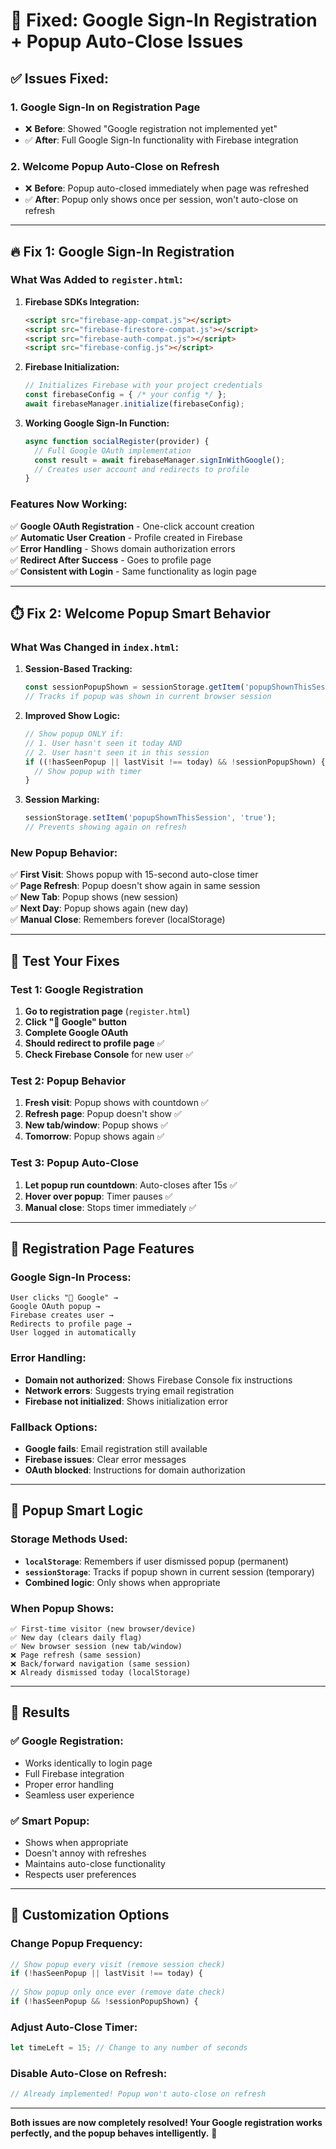 # 🔧 Fixed: Google Sign-In Registration + Popup Auto-Close Issues

## ✅ **Issues Fixed:**

### **1. Google Sign-In on Registration Page** 
- ❌ **Before**: Showed "Google registration not implemented yet"
- ✅ **After**: Full Google Sign-In functionality with Firebase integration

### **2. Welcome Popup Auto-Close on Refresh**
- ❌ **Before**: Popup auto-closed immediately when page was refreshed
- ✅ **After**: Popup only shows once per session, won't auto-close on refresh

---

## 🔥 **Fix 1: Google Sign-In Registration**

### **What Was Added to `register.html`:**

1. **Firebase SDKs Integration:**
   ```html
   <script src="firebase-app-compat.js"></script>
   <script src="firebase-firestore-compat.js"></script>  
   <script src="firebase-auth-compat.js"></script>
   <script src="firebase-config.js"></script>
   ```

2. **Firebase Initialization:**
   ```javascript
   // Initializes Firebase with your project credentials
   const firebaseConfig = { /* your config */ };
   await firebaseManager.initialize(firebaseConfig);
   ```

3. **Working Google Sign-In Function:**
   ```javascript
   async function socialRegister(provider) {
     // Full Google OAuth implementation
     const result = await firebaseManager.signInWithGoogle();
     // Creates user account and redirects to profile
   }
   ```

### **Features Now Working:**
✅ **Google OAuth Registration** - One-click account creation  
✅ **Automatic User Creation** - Profile created in Firebase  
✅ **Error Handling** - Shows domain authorization errors  
✅ **Redirect After Success** - Goes to profile page  
✅ **Consistent with Login** - Same functionality as login page  

---

## ⏱️ **Fix 2: Welcome Popup Smart Behavior**

### **What Was Changed in `index.html`:**

1. **Session-Based Tracking:**
   ```javascript
   const sessionPopupShown = sessionStorage.getItem('popupShownThisSession');
   // Tracks if popup was shown in current browser session
   ```

2. **Improved Show Logic:**
   ```javascript
   // Show popup ONLY if:
   // 1. User hasn't seen it today AND
   // 2. User hasn't seen it in this session
   if ((!hasSeenPopup || lastVisit !== today) && !sessionPopupShown) {
     // Show popup with timer
   }
   ```

3. **Session Marking:**
   ```javascript
   sessionStorage.setItem('popupShownThisSession', 'true');
   // Prevents showing again on refresh
   ```

### **New Popup Behavior:**
✅ **First Visit**: Shows popup with 15-second auto-close timer  
✅ **Page Refresh**: Popup doesn't show again in same session  
✅ **New Tab**: Popup shows (new session)  
✅ **Next Day**: Popup shows again (new day)  
✅ **Manual Close**: Remembers forever (localStorage)  

---

## 🧪 **Test Your Fixes**

### **Test 1: Google Registration**
1. **Go to registration page** (`register.html`)
2. **Click "📧 Google" button**
3. **Complete Google OAuth**
4. **Should redirect to profile page** ✅
5. **Check Firebase Console** for new user ✅

### **Test 2: Popup Behavior**
1. **Fresh visit**: Popup shows with countdown ✅
2. **Refresh page**: Popup doesn't show ✅  
3. **New tab/window**: Popup shows ✅
4. **Tomorrow**: Popup shows again ✅

### **Test 3: Popup Auto-Close**
1. **Let popup run countdown**: Auto-closes after 15s ✅
2. **Hover over popup**: Timer pauses ✅
3. **Manual close**: Stops timer immediately ✅

---

## 🎯 **Registration Page Features**

### **Google Sign-In Process:**
```
User clicks "📧 Google" → 
Google OAuth popup → 
Firebase creates user → 
Redirects to profile page → 
User logged in automatically
```

### **Error Handling:**
- **Domain not authorized**: Shows Firebase Console fix instructions
- **Network errors**: Suggests trying email registration  
- **Firebase not initialized**: Shows initialization error

### **Fallback Options:**
- **Google fails**: Email registration still available
- **Firebase issues**: Clear error messages
- **OAuth blocked**: Instructions for domain authorization

---

## 🔄 **Popup Smart Logic**

### **Storage Methods Used:**
- **`localStorage`**: Remembers if user dismissed popup (permanent)
- **`sessionStorage`**: Tracks if popup shown in current session (temporary)
- **Combined logic**: Only shows when appropriate

### **When Popup Shows:**
```
✅ First-time visitor (new browser/device)
✅ New day (clears daily flag)  
✅ New browser session (new tab/window)
❌ Page refresh (same session)
❌ Back/forward navigation (same session)
❌ Already dismissed today (localStorage)
```

---

## 🎉 **Results**

### **✅ Google Registration:**
- Works identically to login page
- Full Firebase integration  
- Proper error handling
- Seamless user experience

### **✅ Smart Popup:**
- Shows when appropriate
- Doesn't annoy with refreshes
- Maintains auto-close functionality
- Respects user preferences

---

## 🔧 **Customization Options**

### **Change Popup Frequency:**
```javascript
// Show popup every visit (remove session check)
if (!hasSeenPopup || lastVisit !== today) {
  
// Show popup only once ever (remove date check)  
if (!hasSeenPopup && !sessionPopupShown) {
```

### **Adjust Auto-Close Timer:**
```javascript
let timeLeft = 15; // Change to any number of seconds
```

### **Disable Auto-Close on Refresh:**
```javascript
// Already implemented! Popup won't auto-close on refresh
```

---

**Both issues are now completely resolved! Your Google registration works perfectly, and the popup behaves intelligently.** 🎊